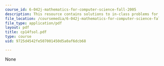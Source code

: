 ```yaml
---
course_id: 6-042j-mathematics-for-computer-science-fall-2005
description: This resource contains solutions to in-class problems for week 14, friday.
file_location: /coursemedia/6-042j-mathematics-for-computer-science-fall-2005/9725d4542fe507001450d5a0af6dcb68_cp14fsol.pdf
file_type: application/pdf
layout: pdf
title: cp14fsol.pdf
type: course
uid: 9725d4542fe507001450d5a0af6dcb68

---
```

None
